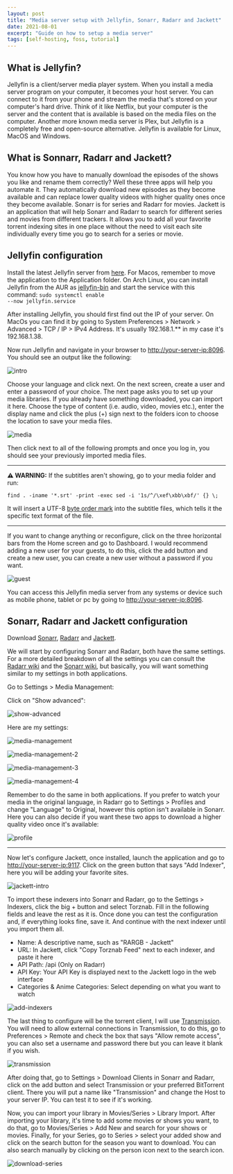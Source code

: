 ```yaml
---
layout: post
title: "Media server setup with Jellyfin, Sonarr, Radarr and Jackett"
date: 2021-08-01
excerpt: "Guide on how to setup a media server"
tags: [self-hosting, foss, tutorial]
---
```


## What is Jellyfin?

Jellyfin is a client/server media player system. When you install a media server program on your computer, it becomes your host server. You can connect to it from your phone and stream the media that's stored on your computer's hard drive. Think of it like Netflix, but your computer is the server and the content that is available is based on the media files on the computer. Another more known media server is Plex, but Jellyfin is a completely free and open-source alternative. Jellyfin is available for Linux, MacOS and Windows.

## What is Sonnarr, Radarr and Jackett?

You know how you have to manually download the episodes of the shows you like and rename them correctly? Well these three apps will help you automate it. They automatically download new episodes as they become available and can replace lower quality videos with higher quality ones once they become available. Sonarr is for series and Radarr for movies. Jackett is an application that will help Sonarr and Radarr to search for different series and movies from different trackers. It allows you to add all your favorite torrent indexing sites in one place without the need to visit each site individually every time you go to search for a series or movie.

## Jellyfin configuration
Install the latest Jellyfin server from [here](https://jellyfin.org/downloads/). For Macos, remember to move the application to the Application folder. On Arch Linux, you can install Jellyfin from the AUR as [jellyfin-bin](https://aur.archlinux.org/packages/jellyfin-bin/) and start the service with this command: <code>sudo systemctl enable --now  jellyfin.service</code>

After installing Jellyfin, you should first find out the IP of your server. On MacOs you can find it by going to System Preferences > Network > Advanced > TCP / IP > IPv4 Address. It's usually 192.168.1.** in my case it's 192.168.1.38.

Now run Jellyfin and navigate in your browser to <http://your-server-ip:8096>. You should see an output like the following: 

![intro](https://user-images.githubusercontent.com/34800654/127638294-1a55f7bc-203b-4f1d-8c64-57cea243a151.png)

Choose your language and click next. On the next screen, create a user and enter a password of your choice. The next page asks you to set up your media libraries. If you already have something downloaded, you can import it here. Choose the type of content (i.e. audio, video, movies etc.), enter the display name and click the plus (+) sign next to the folders icon to choose the location to save your media files.

![media](https://user-images.githubusercontent.com/34800654/127638456-629794ac-c89d-4535-b576-0ee052431ef6.png)

Then click next to all of the following prompts and once you log in, you should see your previously imported media files.

---
**⚠ WARNING:** If the subtitles aren't showing, go to your media folder and run:

```
find . -iname '*.srt' -print -exec sed -i '1s/^/\xef\xbb\xbf/' {} \;
```

It will insert a UTF-8 [byte order mark](https://wikiless.org/wiki/Byte_order_mark?lang=en) into the subtitle files, which tells it the specific text format of the file.

---

If you want to change anything or reconfigure, click on the three horizontal bars from the Home screen and go to Dashboard. I would recommend adding a new user for your guests, to do this, click the add button and create a new user, you can create a new user without a password if you want.

![guest](https://user-images.githubusercontent.com/34800654/127638487-ca3fb107-4c39-4874-8915-cd34aefb6723.png)

You can access this Jellyfin media server from any systems or device such as mobile phone, tablet or pc by going to <http://your-server-ip:8096>. 

## Sonarr, Radarr and Jackett configuration

Download [Sonarr](https://sonarr.tv/#download), [Radarr](https://radarr.video/#download) and [Jackett](https://github.com/Jackett/Jackett/releases/tag/v0.18.502). 

We will start by configuring Sonarr and Radarr, both have the same settings. For a more detailed breakdown of all the settings you can consult the [Radarr wiki](https://wiki.servarr.com/radarr/settings) and the [Sonarr wiki](https://wiki.servarr.com/sonarr/settings), but basically, you will want something similar to my settings in both applications.

Go to Settings > Media Management:

Click on "Show advanced":

![show-advanced](https://user-images.githubusercontent.com/34800654/127638582-91321adb-44e7-4d6c-a504-faa02325a5bc.png)

Here are my settings:

![media-management](https://user-images.githubusercontent.com/34800654/127642257-f6d2a2d7-36cc-4e73-ae36-9f0863e20838.png)

![media-management-2](https://user-images.githubusercontent.com/34800654/127642314-e494fc8f-15f6-4c97-9f1b-c4788366f12f.png)

![media-management-3](https://user-images.githubusercontent.com/34800654/127642834-74f8c34c-b370-46cf-92c0-4c6ed6e79ba1.png)

![media-management-4](https://user-images.githubusercontent.com/34800654/127642447-6d2e3976-1ce1-41f3-bef7-bb7351077d32.png)

Remember to do the same in both applications. If you prefer to watch your media in the original language, in Radarr go to Settings > Profiles and change "Language" to Original, however this option isn't available in Sonarr. Here you can also decide if you want these two apps to download a higher quality video once it's available:

![profile](https://user-images.githubusercontent.com/34800654/127638683-5eaa844f-578c-4868-bc6b-997d00030b18.png)

<hr>

Now let's configure Jackett, once installed, launch the application and go to <http://your-server-ip:9117>. Click on the green button that says "Add Indexer", here you will be adding your favorite sites.

![jackett-intro](https://user-images.githubusercontent.com/34800654/127638698-33a36254-8d1f-4d42-9255-27da57ca5dd3.png)

To import these indexers into Sonarr and Radarr, go to the Settings > Indexers, click the big + button and select Torznab. Fill in the following fields and leave the rest as it is. Once done you can test the configuration and, if everything looks fine, save it. And continue with the next indexer until you import them all.

* Name: A descriptive name, such as "RARGB - Jackett"
* URL: In Jackett, click "Copy Torznab Feed" next to each indexer, and paste it here
* API Path: /api (Only on Radarr)
* API Key: Your API Key is displayed next to the Jackett logo in the web interface
* Categories & Anime Categories: Select depending on what you want to watch

![add-indexers](https://user-images.githubusercontent.com/34800654/127748747-11640321-3b2d-444c-b754-3af2d66bd11d.png)

The last thing to configure will be the torrent client, I will use [Transmission](https://transmissionbt.com/download/). You will need to allow external connections in Transmission, to do this, go to Preferences > Remote and check the box that says "Allow remote access", you can also set a username and password there but you can leave it blank if you wish.

![transmission](https://user-images.githubusercontent.com/34800654/127638756-f2ea8112-8171-4db8-ae03-2184a64c1d3e.png)

After doing that, go to Settings > Download Clients in Sonarr and Radarr, click on the add button and select Transmission or your preferred BitTorrent client. There you will put a name like "Transmission" and change the Host to your server IP. You can test it to see if it's working.

Now, you can import your library in Movies/Series > Library Import. After importing your library, it's time to add some movies or shows you want, to do that, go to Movies/Series > Add New and search for your shows or movies. Finally, for your Series, go to Series > select your added show and click on the search button for the season you want to download. You can also search manually by clicking on the person icon next to the search icon.

![download-series](https://user-images.githubusercontent.com/34800654/127644257-55aa3ac6-743b-4d8a-a485-7918313dd5c9.png)